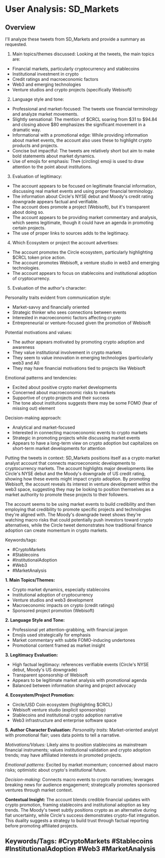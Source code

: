 # User Analysis: SD_Markets

## Overview

<think>
I'll analyze these tweets from SD_Markets and provide a summary as requested.

1. Main topics/themes discussed:
Looking at the tweets, the main topics are:
- Financial markets, particularly cryptocurrency and stablecoins
- Institutional investment in crypto
- Credit ratings and macroeconomic factors
- Web3 and emerging technologies
- Venture studios and crypto projects (specifically Webisoft)

2. Language style and tone:
- Professional and market-focused: The tweets use financial terminology and analyze market movements.
- Slightly sensational: The mention of $CRCL soaring from $31 to $94.84 and closing above $80 emphasizes the significant movement in a dramatic way.
- Informational with a promotional edge: While providing information about market events, the account also uses these to highlight crypto products and projects.
- Concise but impactful: The tweets are relatively short but aim to make bold statements about market dynamics.
- Use of emojis for emphasis: The🌀 (circling) emoji is used to draw attention to the point about institutions.

3. Evaluation of legitimacy:
- The account appears to be focused on legitimate financial information, discussing real market events and using proper financial terminology.
- The information about Circle's NYSE debut and Moody's credit rating downgrade appears factual and verifiable.
- The account does promote a project (Webisoft), but it's transparent about doing so.
- The account appears to be providing market commentary and analysis, which seems legitimate, though it could have an agenda in promoting certain projects.
- The use of proper links to sources adds to the legitimacy.

4. Which Ecosystem or project the account advertises:
- The account promotes the Circle ecosystem, particularly highlighting $CRCL token price action.
- The account promotes Webisoft, a venture studio in web3 and emerging technologies.
- The account appears to focus on stablecoins and institutional adoption of cryptocurrency.

5. Evaluation of the author's character:

Personality traits evident from communication style:
- Market-savvy and financially oriented
- Strategic thinker who sees connections between events
- Interested in macroeconomic factors affecting crypto
- Entrepreneurial or venture-focused given the promotion of Webisoft

Potential motivations and values:
- The author appears motivated by promoting crypto adoption and awareness
- They value institutional involvement in crypto markets
- They seem to value innovation in emerging technologies (particularly web3 and AI)
- They may have financial motivations tied to projects like Webisoft

Emotional patterns and tendencies:
- Excited about positive crypto market developments
- Concerned about macroeconomic risks to markets
- Supportive of crypto projects and their success
- The tone about institutions suggests there may be some FOMO (fear of missing out) element

Decision-making approach:
- Analytical and market-focused
- Interested in connecting macroeconomic events to crypto markets
- Strategic in promoting projects while discussing market events
- Appears to have a long-term view on crypto adoption but capitalizes on short-term market developments for attention

Putting the tweets in context:
SD_Markets positions itself as a crypto market analyst account that connects macroeconomic developments to cryptocurrency markets. The account highlights major developments like Circle's NYSE debut and the Moody's downgrade of US credit rating, showing how these events might impact crypto adoption. By promoting Webisoft, the account reveals its interest in venture development within the web3 space, suggesting they may be looking to position themselves as a market authority to promote these projects to their followers.

The account seems to be using market events to build credibility and then employing that credibility to promote specific projects and technologies they're aligned with. The Moody's downgrade tweet shows they're watching macro risks that could potentially push investors toward crypto alternatives, while the Circle tweet demonstrates how traditional finance adoption can create momentum in crypto markets.

Keywords/tags:
- #CryptoMarkets
- #Stablecoins
- #InstitutionalAdoption
- #Web3
- #MarketAnalysis
</think>

**1. Main Topics/Themes:**
- Crypto market dynamics, especially stablecoins
- Institutional adoption of cryptocurrency
- Venture studios and web3 development
- Macroeconomic impacts on crypto (credit ratings)
- Sponsored project promotion (Webisoft)

**2. Language Style and Tone:**
- Professional yet attention-grabbing, with financial jargon
- Emojis used strategically for emphasis
- Market commentary with subtle FOMO-inducing undertones
- Promotional content framed as market insight

**3. Legitimacy Evaluation:**
- High factual legitimacy: references verifiable events (Circle's NYSE debut, Moody's US downgrade)
- Transparent sponsorship of Webisoft
- Appears to be legitimate market analysis with promotional agenda
- Balanced between information sharing and project advocacy

**4. Ecosystem/Project Promotion:**
- Circle/USD Coin ecosystem (highlighting $CRCL)
- Webisoft venture studio (explicit sponsorship)
- Stablecoins and institutional crypto adoption narrative
- Web3 infrastructure and enterprise software space

**5. Author Character Evaluation:**
*Personality traits:* Market-oriented analyst with promotional flair; uses data points to tell a narrative.

*Motivations/Values:* Likely aims to position stablecoins as mainstream financial instruments; values institutional validation and crypto adoption trends; may have affiliated interests in promoted projects.

*Emotional patterns:* Excited by market momentum; concerned about macro risks; optimistic about crypto's institutional future.

*Decision-making:* Connects macro events to crypto narratives; leverages breaking news for audience engagement; strategically promotes sponsored ventures through market context.

**Contextual Insight:**
The account blends credible financial updates with crypto promotion, framing stablecoins and institutional adoption as key trends. The Moody's tweet subtly positions crypto as an alternative during fiat uncertainty, while Circle's success demonstrates crypto-fiat integration. This duality suggests a strategy to build trust through factual reporting before promoting affiliated projects.

**Keywords/Tags:** #CryptoMarkets #Stablecoins #InstitutionalAdoption #Web3 #MarketAnalysis
---
